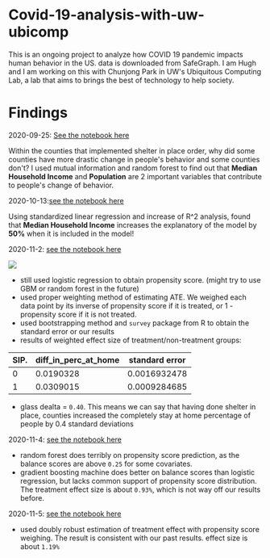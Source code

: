 # Covid-19-analysis-with-uw-ubicomp
This is an ongoing project to analyze how COVID 19 pandemic impacts human behavior in the US. data is downloaded from SafeGraph. I am Hugh and I am working on this with Chunjong Park in UW's Ubiquitous Computing Lab, a lab that aims to brings the best of technology to help society. 
# Findings
2020-09-25: [See the notebook here](https://github.com/wenjunsun/Covid-19-analysis-with-uw-ubicomp/blob/master/2020-09/what_make_people_change_behavior.ipynb)

Within the counties that implemented shelter in place order, why did some counties have more drastic change in people's behavior and some counties don't? I used mutual information and random forest to find out that **Median Household Income** and **Population** are 2 important variables that contribute to people's change of behavior.

2020-10-13:[see the notebook here](https://github.com/wenjunsun/Covid-19-analysis-with-uw-ubicomp/blob/master/2020-10/standardized_linear_regression.ipynb)

Using standardized linear regression and increase of R^2 analysis, found that **Median Household Income** increases the explanatory of the model by **50%** when it is included in the model! 

2020-11-2: [see the notebook here](https://github.com/wenjunsun/Covid-19-analysis-with-uw-ubicomp/blob/master/2020-11/propensity_weighted_method.ipynb)

![](https://github.com/wenjunsun/Covid-19-analysis-with-uw-ubicomp/blob/master/graphs/box-whisker-pscore-logistic.png)
- still used logistic regression to obtain propensity score. (might try to use GBM or random forest in the future)
- used proper weighting method of estimating ATE. We weighed each data point by its inverse of propensity score if it is treated, or 1 - propensity score if it is not treated.
- used bootstrapping method and `survey` package from R to obtain the standard error or our results
- results of weighted effect size of treatment/non-treatment groups:

| SIP. | diff_in_perc_at_home | standard error |
|------|----------------------|----------------|
| 0    | 0.0190328            | 0.0016932478   |
| 1    | 0.0309015            | 0.0009284685   |
 
 - glass dealta = `0.40`. This means we can say that having done shelter in place, counties increased the completely stay at home percentage of people by 0.4 standard deviations

2020-11-4: [see the notebook here](https://github.com/wenjunsun/Covid-19-analysis-with-uw-ubicomp/blob/master/2020-11/GBM_and_RF_as_propensity_model.ipynb)
- random forest does terribly on propensity score prediction, as the balance scores are above `0.25` for some covariates.
- gradient boosting machine does better on balance scores than logistic regression, but lacks common support of propensity score distribution. The treatment effect size is about `0.93%`, which is not way off our results before.

2020-11-5: [see the notebook here](https://github.com/wenjunsun/Covid-19-analysis-with-uw-ubicomp/blob/master/2020-11/doubly_robust_estimation.ipynb)
- used doubly robust estimation of treatment effect with propensity score weighing. The result is consistent with our past results. effect size is about `1.19%`
